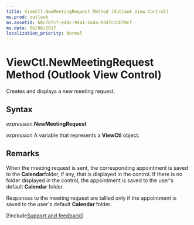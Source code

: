 ```yaml
---
title: ViewCtl.NewMeetingRequest Method (Outlook View Control)
ms.prod: outlook
ms.assetid: b8c76fcf-e44c-94a1-2ada-0347c14b70cf
ms.date: 06/08/2017
localization_priority: Normal
---
```



# ViewCtl.NewMeetingRequest Method (Outlook View Control)

Creates and displays a new meeting request.


## Syntax

_expression_.**NewMeetingRequest**

_expression_ A variable that represents a  **ViewCtl** object.


## Remarks

When the meeting request is sent, the corresponding appointment is saved to the  **Calendar**folder, if any, that is displayed in the control. If there is no folder displayed in the control, the appointment is saved to the user's default  **Calendar** folder.

Responses to the meeting request are tallied only if the appointment is saved to the user's default  **Calendar** folder.

[!include[Support and feedback](~/includes/feedback-boilerplate.md)]